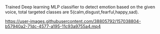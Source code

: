 Trained Deep learning MLP classifier to detect emotion based on the given voice, total targeted classes are 5(calm,disgust,fearful,happy,sad).



https://user-images.githubusercontent.com/38805792/157038804-b57940a2-71dc-4577-a195-11c93a9755a4.mp4

